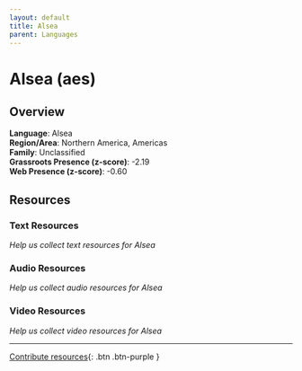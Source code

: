 ```yaml
---
layout: default
title: Alsea
parent: Languages
---
```


# Alsea (aes)

## Overview

**Language**: Alsea  
**Region/Area**: Northern America, Americas  
**Family**: Unclassified  
**Grassroots Presence (z-score)**: -2.19  
**Web Presence (z-score)**: -0.60  

## Resources

### Text Resources
*Help us collect text resources for Alsea*

### Audio Resources
*Help us collect audio resources for Alsea*

### Video Resources
*Help us collect video resources for Alsea*

---

[Contribute resources](https://forms.office.com/e/1SfLJx3u1r){: .btn .btn-purple }
